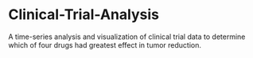 # Clinical-Trial-Analysis
A time-series analysis and visualization of clinical trial data to determine which of four drugs had greatest effect in tumor reduction.
